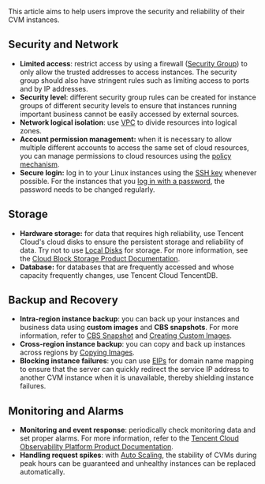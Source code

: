 This article aims to help users improve the security and reliability of their CVM instances.

## Security and Network

- **Limited access**: restrict access by using a firewall ([Security Group](https://intl.cloud.tencent.com/document/product/213/12452)) to only allow the trusted addresses to access instances. The security group should also have stringent rules such as limiting access to ports and by IP addresses.
- **Security level**: different security group rules can be created for instance groups of different security levels to ensure that instances running important business cannot be easily accessed by external sources.
- **Network logical isolation**: use [VPC](https://intl.cloud.tencent.com/document/product/213/5227) to divide resources into logical zones.
- **Account permission management:** when it is necessary to allow multiple different accounts to access the same set of cloud resources, you can manage permissions to cloud resources using the [policy mechanism](https://intl.cloud.tencent.com/document/product/598/10601).
- **Secure login:** log in to your Linux instances using the [SSH key](https://intl.cloud.tencent.com/document/product/213/6092) whenever possible. For the instances that you [log in with a password](https://intl.cloud.tencent.com/document/product/213/6093), the password needs to be changed regularly.

## Storage

- **Hardware storage:** for data that requires high reliability, use Tencent Cloud's cloud disks to ensure the persistent storage and reliability of data. Try not to use [Local Disks](https://intl.cloud.tencent.com/document/product/213/5798) for storage. For more information, see the [Cloud Block Storage Product Documentation](https://intl.cloud.tencent.com/document/product/362).
- **Database:** for databases that are frequently accessed and whose capacity frequently changes, use Tencent Cloud TencentDB.

## Backup and Recovery

- **Intra-region instance backup**: you can back up your instances and business data using **custom images** and **CBS snapshots**. For more information, refer to [CBS Snapshot](https://intl.cloud.tencent.com/document/product/362/31638) and [Creating Custom Images](https://intl.cloud.tencent.com/document/product/213/4942).
- **Cross-region instance backup**: you can copy and back up instances across regions by [Copying Images](https://intl.cloud.tencent.com/document/product/213/4943).
- **Blocking instance failures**: you can use [EIPs](https://intl.cloud.tencent.com/document/product/213/5733) for domain name mapping to ensure that the server can quickly redirect the service IP address to another CVM instance when it is unavailable, thereby shielding instance failures.

## Monitoring and Alarms
- **Monitoring and event response**: periodically check monitoring data and set proper alarms. For more information, refer to the [Tencent Cloud Observability Platform Product Documentation](https://intl.cloud.tencent.com/document/product/248).
- **Handling request spikes**: with [Auto Scaling](https://intl.cloud.tencent.com/document/product/377), the stability of CVMs during peak hours can be guaranteed and unhealthy instances can be replaced automatically.
